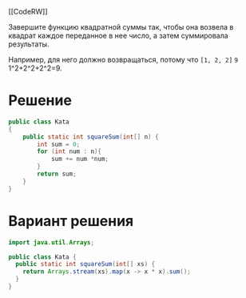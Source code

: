 [[CodeRW]]

Завершите функцию квадратной суммы так, чтобы она возвела в квадрат каждое переданное в нее число, а затем суммировала результаты.

Например, для него должно возвращаться, потому что `[1, 2, 2]` `9` 
1^2+2^2+2^2=9.

# Решение

```java ignore
public class Kata  
{  
    public static int squareSum(int[] n) {  
        int sum = 0;  
        for (int num : n){  
            sum += num *num;  
        }  
        return sum;  
    }  
}
```

# Вариант решения

```java ignore
import java.util.Arrays;

public class Kata {
  public static int squareSum(int[] xs) {
    return Arrays.stream(xs).map(x -> x * x).sum();
  }
}
```

